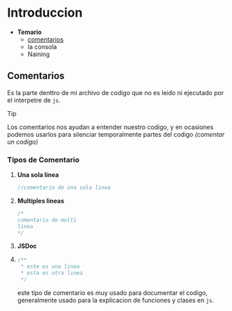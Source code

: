 # Introduccion
- **Temario**
  - [comentarios](#comentarios) 
  - la consola
  - Naining
  
## Comentarios
Es la parte denttro de mi archivo de codigo que no es leido ni ejecutado por el interpetre de `js`.
> [!TIP]
> Los comentarios nos ayudan a entender nuestro codigo, y en ocasiones podemos usarlos para silenciar temporalmente partes del codigo *(comentar un codigo)*

### Tipos de Comentario
1. **Una sola linea**
   ```js
   //comentario de una sola linea
   ```
2. **Multiples lineas**
   ```js
   /*
   comentario de multi
   linea
   */
   ```
3. **JSDoc**
4. ```js
   /**
    * este es una linea
    * esta es otra linea
    */
   ```
   este tipo de comentario es muy usado para documentar el codigo, generalmente usado para la explicacion de funciones y clases en `js`.
